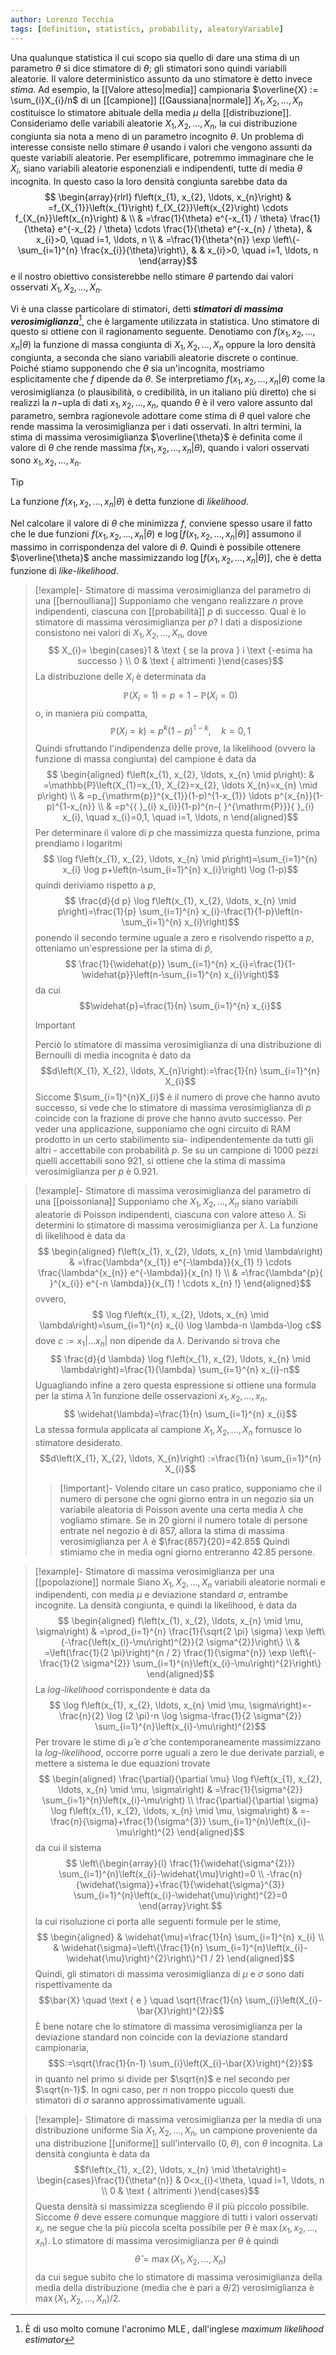 ```yaml
---
author: Lorenzo Tecchia
tags: [definition, statistics, probability, aleatoryVariable]
---
```

Una qualunque statistica il cui scopo sia quello di dare una stima di un parametro $\theta$ si dice stimatore di $\theta$; gli stimatori sono quindi variabili aleatorie. Il valore deterministico assunto da uno stimatore è detto invece *stima*. Ad esempio, la [[Valore atteso|media]] campionaria $\overline{X} := \sum_{i}X_{i}/n$ di un [[campione]] [[Gaussiana|normale]] $X_{1}, X_{2}, \dots, X_{n}$ costituisce lo stimatore abituale della media $\mu$ della [[distribuzione]]. 
Consideriamo delle variabili aleatorie $X_{1}, X_{2}, \dots, X_{n}$, la cui distribuzione congiunta sia nota a meno di un parametro incognito $\theta$. Un problema di interesse consiste nello stimare $\theta$ usando i valori che vengono assunti da queste variabili aleatorie. Per esemplificare, potremmo immaginare che le $X_{i}$, siano variabili aleatorie esponenziali e indipendenti, tutte di media $\theta$ incognita. In questo caso la loro densità congiunta sarebbe data da $$
\begin{array}{rlrl}
f\left(x_{1}, x_{2}, \ldots, x_{n}\right) & =f_{X_{1}}\left(x_{1}\right) f_{X_{2}}\left(x_{2}\right) \cdots f_{X_{n}}\left(x_{n}\right) & \\
& =\frac{1}{\theta} e^{-x_{1} / \theta} \frac{1}{\theta} e^{-x_{2} / \theta} \cdots \frac{1}{\theta} e^{-x_{n} / \theta}, & x_{i}>0, \quad i=1, \ldots, n \\
& =\frac{1}{\theta^{n}} \exp \left\{-\sum_{i=1}^{n} \frac{x_{i}}{\theta}\right\}, & & x_{i}>0, \quad i=1, \ldots, n
\end{array}$$ 
e il nostro obiettivo consisterebbe nello stimare $\theta$ partendo dai valori osservati $X_{1}, X_{2}, \dots, X_{n}$.

Vi è una classe particolare di stimatori, detti ***stimatori di massima verosimiglianza***[^1], che è largamente utilizzata in statistica. Uno stimatore di questo si ottiene con il ragionamento seguente. Denotiamo con $f(x_{1},x_{2}, \dots, x_{n}|\theta)$ la funzione di massa congiunta di $X_{1}, X_{2}, \dots, X_{n}$ oppure la loro densità congiunta, a seconda che siano variabili aleatorie discrete o continue. Poiché stiamo supponendo che $\theta$ sia un'incognita, mostriamo esplicitamente che $f$ dipende da $\theta$. Se interpretiamo $f(x_{1},x_{2}, \dots, x_{n}|\theta)$ come la verosimiglianza (o plausibilità, o credibilità, in un italiano più diretto) che si realizzi la $n-$upla di dati $x_{1},x_{2}, \dots, x_{n}$, quando $\theta$ è il vero valore assunto dal parametro, sembra ragionevole adottare come stima di $\theta$ quel valore che rende massima la verosimiglianza per i dati osservati. In altri termini, la stima di massima verosimiglianza $\overline{\theta}$ è definita come il valore di $\theta$ che rende massima $f(x_{1},x_{2}, \dots, x_{n}|\theta)$, quando i valori osservati sono $x_{1},x_{2}, \dots, x_{n}$. 

>[!tip]
> La funzione $f(x_{1},x_{2}, \dots, x_{n}|\theta)$ è detta funzione di *likelihood*.

Nel calcolare il valore di $\theta$ che minimizza $f$, conviene spesso usare il fatto che le due funzioni $f(x_{1},x_{2}, \dots, x_{n}|\theta)$ e $\log[f(x_{1},x_{2}, \dots, x_{n}|\theta)]$ assumono il massimo in corrispondenza del valore di $\theta$. Quindi è possibile ottenere $\overline{\theta}$ anche massimizzando $\log[f(x_{1},x_{2}, \dots, x_{n}|\theta)]$, che è detta funzione di *like-likelihood*.

>[!example]- Stimatore di massima verosimiglianza del parametro di una [[bernoulliana]]
> Supponiamo che vengano realizzare $n$ prove indipendenti, ciascuna con [[probabilità]] $p$ di successo. Qual è lo stimatore di massima verosimiglianza per $p$?
> I dati a disposizione consistono nei valori di $X_{1}, X_{2}, \dots, X_{n}$, dove $$
X_{i}= \begin{cases}1 & \text { se la prova } i \text {-esima ha successo } \\ 0 & \text { altrimenti }\end{cases}$$
> La distribuzione delle $X_{i}$ è determinata da $$\mathbb{P}\left(X_{i}=1\right)=p=1-\mathbb{P}\left(X_{i}=0\right)$$ o, in maniera più compatta, $$\mathbb{P}\left(X_{i}=k\right)=p^{k}(1-p)^{1-k}, \quad k=0,1$$
> Quindi sfruttando l'indipendenza delle prove, la likelihood (ovvero la funzione di massa congiunta) del campione è data da $$
\begin{aligned}
f\left(x_{1}, x_{2}, \ldots, x_{n} \mid p\right): & =\mathbb{P}\left(X_{1}=x_{1}, X_{2}=x_{2}, \ldots X_{n}=x_{n} \mid p\right) \\
& =p_{\mathrm{p}}^{x_{1}}(1-p)^{1-x_{1}} \ldots p^{x_{n}}(1-p)^{1-x_{n}} \\
& =p^{{ }_{i} x_{i}}(1-p)^{n-{ }^{\mathrm{P}}}{ }_{i} x_{i}, \quad x_{i}=0,1, \quad i=1, \ldots, n
\end{aligned}$$
> Per determinare il valore di $p$ che massimizza questa funzione, prima prendiamo i logaritmi $$
\log f\left(x_{1}, x_{2}, \ldots, x_{n} \mid p\right)=\sum_{i=1}^{n} x_{i} \log p+\left(n-\sum_{i=1}^{n} x_{i}\right) \log (1-p)$$ quindi deriviamo rispetto a $p$, $$
\frac{d}{d p} \log f\left(x_{1}, x_{2}, \ldots, x_{n} \mid p\right)=\frac{1}{p} \sum_{i=1}^{n} x_{i}-\frac{1}{1-p}\left(n-\sum_{i=1}^{n} x_{i}\right)$$ ponendo il secondo termine uguale a zero e risolvendo rispetto a $p$, otteniamo un'espressione per la stima di $\widehat{p}$, $$
\frac{1}{\widehat{p}} \sum_{i=1}^{n} x_{i}=\frac{1}{1-\widehat{p}}\left(n-\sum_{i=1}^{n} x_{i}\right)$$ da cui $$\widehat{p}=\frac{1}{n} \sum_{i=1}^{n} x_{i}$$
>> [!important] 
>> Perciò lo stimatore di massima verosimiglianza di una distribuzione di Bernoulli di media incognita è dato da $$d\left(X_{1}, X_{2}, \ldots, X_{n}\right):=\frac{1}{n} \sum_{i=1}^{n} X_{i}$$
>> Siccome $\sum_{i=1}^{n}X_{i}$ è il numero di prove che hanno avuto successo, si vede che lo stimatore di massima verosimiglianza di $p$ coincide con la frazione di prove che hanno avuto successo. Per veder una applicazione, supponiamo che ogni circuito di $\operatorname{RAM}$ prodotto in un certo stabilimento sia- indipendentemente da tutti gli altri - accettabile con probabilità $p$. Se su un campione di $1000$ pezzi quelli accettabili sono $921$, si ottiene che la stima di massima verosimiglianza per $p$ è $0.921$.

>[!example]- Stimatore di massima verosimiglianza del parametro di una [[poissoniana]]
> Supponiamo che $X_{1}, X_{2}, \dots, X_{n}$ siano variabili aleatorie di Poisson indipendenti, ciascuna con valore atteso $\lambda$. Si determini lo stimatore di massima verosimiglianza per $\lambda$.
> La funzione di likelihood è data da $$
\begin{aligned}
f\left(x_{1}, x_{2}, \ldots, x_{n} \mid \lambda\right) & =\frac{\lambda^{x_{1}} e^{-\lambda}}{x_{1} !} \cdots \frac{\lambda^{x_{n}} e^{-\lambda}}{x_{n} !} \\
& =\frac{\lambda^{p}{ }^{x_{i}} e^{-n \lambda}}{x_{1} ! \cdots x_{n} !}
\end{aligned}$$ ovvero, $$
\log f\left(x_{1}, x_{2}, \ldots, x_{n} \mid \lambda\right)=\sum_{i=1}^{n} x_{i} \log \lambda-n \lambda-\log c$$ dove $c := x_{1}| \dots x_{n}|$ non dipende da $\lambda$. Derivando si trova che $$
\frac{d}{d \lambda} \log f\left(x_{1}, x_{2}, \ldots, x_{n} \mid \lambda\right)=\frac{1}{\lambda} \sum_{i=1}^{n} x_{i}-n$$
> Uguagliando infine a zero questa espressione si ottiene una formula per la stima $\widehat{\lambda}$ in funzione delle osservazioni $x_{1},x_{2}, \dots, x_{n}$, $$
\widehat{\lambda}=\frac{1}{n} \sum_{i=1}^{n} x_{i}$$ 
> La stessa formula applicata al campione $X_{1}, X_{2}, \dots, X_{n}$ fornusce lo stimatore desiderato. $$d\left(X_{1}, X_{2}, \ldots, X_{n}\right) :=\frac{1}{n} \sum_{i=1}^{n} X_{i}$$
> >[!important]-
> > Volendo citare un caso pratico, supponiamo che il numero di persone che ogni giorno entra in un negozio sia un variabile aleatoria di Poisson avente una certa  media $\lambda$ che vogliamo stimare. Se in $20$ giorni il numero totale di persone entrate nel negozio è di $857$, allora la stima di massima verosimiglianza per $\lambda$ è $\frac{857}{20}=42.85$ Quindi stimiamo che in media ogni giorno entreranno $42.85$ persone.

>[!example]- Stimatore di massima verosimiglianza per una [[popolazione]] normale
> Siano $X_{1}, X_{2}, \dots, X_{n}$ variabili aleatorie normali e indipendenti, con media $\mu$ e deviazione standard $\sigma$, entrambe incognite. La densità congiunta, e quindi la likelihood, è data da $$
\begin{aligned}
f\left(x_{1}, x_{2}, \ldots, x_{n} \mid \mu, \sigma\right) & =\prod_{i=1}^{n} \frac{1}{\sqrt{2 \pi} \sigma} \exp \left\{-\frac{\left(x_{i}-\mu\right)^{2}}{2 \sigma^{2}}\right\} \\
& =\left(\frac{1}{2 \pi}\right)^{n / 2} \frac{1}{\sigma^{n}} \exp \left\{-\frac{1}{2 \sigma^{2}} \sum_{i=1}^{n}\left(x_{i}-\mu\right)^{2}\right\}
\end{aligned}$$ La *log-likelihood* corrispondente è data da $$
\log f\left(x_{1}, x_{2}, \ldots, x_{n} \mid \mu, \sigma\right)=-\frac{n}{2} \log (2 \pi)-n \log \sigma-\frac{1}{2 \sigma^{2}} \sum_{i=1}^{n}\left(x_{i}-\mu\right)^{2}$$
> Per trovare le stime di $\widehat{\mu}$ e $\widehat{\sigma}$ che contemporaneamente massimizzano la *log-likelihood*, occorre porre uguali a zero le due derivate parziali, e mettere a sistema le due equazioni trovate $$
\begin{aligned}
\frac{\partial}{\partial \mu} \log f\left(x_{1}, x_{2}, \ldots, x_{n} \mid \mu, \sigma\right) & =\frac{1}{\sigma^{2}} \sum_{i=1}^{n}\left(x_{i}-\mu\right) \\
\frac{\partial}{\partial \sigma} \log f\left(x_{1}, x_{2}, \ldots, x_{n} \mid \mu, \sigma\right) & =-\frac{n}{\sigma}+\frac{1}{\sigma^{3}} \sum_{i=1}^{n}\left(x_{i}-\mu\right)^{2}
\end{aligned}$$ da cui il sistema $$
\left\{\begin{array}{l}
\frac{1}{\widehat{\sigma^{2}}} \sum_{i=1}^{n}\left(x_{i}-\widehat{\mu}\right)=0 \\
-\frac{n}{\widehat{\sigma}}+\frac{1}{\widehat{\sigma}^{3}} \sum_{i=1}^{n}\left(x_{i}-\widehat{\mu}\right)^{2}=0
\end{array}\right.$$ la cui risoluzione ci porta alle seguenti formule per le stime, $$
\begin{aligned}
& \widehat{\mu}=\frac{1}{n} \sum_{i=1}^{n} x_{i} \\
& \widehat{\sigma}=\left\{\frac{1}{n} \sum_{i=1}^{n}\left(x_{i}-\widehat{\mu}\right)^{2}\right\}^{1 / 2}
\end{aligned}$$
> Quindi, gli stimatori di massima verosimiglianza di $\mu$ e $\sigma$ sono dati rispettivamente da $$\bar{X} \quad \text { e } \quad \sqrt{\frac{1}{n} \sum_{i}\left(X_{i}-\bar{X}\right)^{2}}$$
> È bene notare che lo stimatore di massima verosimiglianza per la deviazione standard non coincide con la deviazione standard campionaria, $$S:=\sqrt{\frac{1}{n-1} \sum_{i}\left(X_{i}-\bar{X}\right)^{2}}$$ in quanto nel primo si divide per $\sqrt{n}$ e nel secondo per $\sqrt{n-1}$. In ogni caso, per $n$ non troppo piccolo questi due stimatori di $\sigma$ saranno approssimativamente uguali.

>[!example]- Stimatore di massima verosimiglianza per la media di una distribuzione uniforme
> Sia $X_{1}, X_{2}, \dots, X_{n}$, un campione proveniente da una distribuzione [[uniforme]] sull'intervallo $(0, \theta)$, con $\theta$ incognita. La densità congiunta è data da $$f\left(x_{1}, x_{2}, \ldots, x_{n} \mid \theta\right)= \begin{cases}\frac{1}{\theta^{n}} & 0<x_{i}<\theta, \quad i=1, \ldots, n \\ 0 & \text { altrimenti }\end{cases}$$
> Questa densità si massimizza scegliendo $\theta$ il più piccolo possibile. Siccome $\theta$ deve essere comunque maggiore di tutti i valori osservati $x_{i}$, ne segue che la più piccola scelta possibile per $\theta$ è $\operatorname{max}(x_{1},x_{2}, \dots, x_{n})$. Lo stimatore di massima verosimiglianza per $\theta$ è quindi $$\hat{\theta}=\max \left(X_{1}, X_{2}, \ldots, X_{n}\right)$$ da cui segue subito che lo stimatore di massima verosimiglianza della media della distribuzione (media che è pari a $\theta/2$) verosimiglianza è $\operatorname{max}(X_{1}, X_{2}, \dots, X_{n})/2$.

[^1]: È di uso molto comune l'acronimo $\operatorname{MLE}$, dall'inglese *maximum likelihood estimator*
